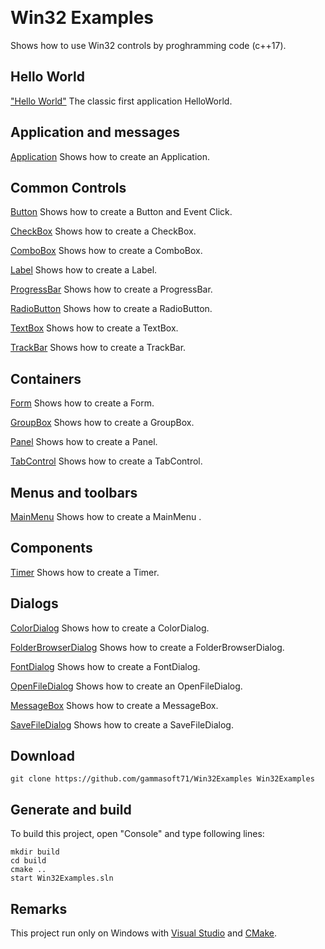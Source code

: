 ﻿﻿﻿# Win32 ExamplesShows how to use Win32 controls by proghramming code (c++17).## Hello World["Hello World"](src/HelloWorld/README.md) The classic first application HelloWorld.## Application and messages[Application](src/Application/README.md) Shows how to create an Application.## Common Controls[Button](src/Button/README.md) Shows how to create a Button and Event Click.[CheckBox](src/CheckBox/README.md) Shows how to create a CheckBox.[ComboBox](src/ComboBox/README.md) Shows how to create a ComboBox.[Label](src/Label/README.md) Shows how to create a Label.[ProgressBar](src/ProgressBar/README.md) Shows how to create a ProgressBar.[RadioButton](src/RadioButton/README.md) Shows how to create a RadioButton.[TextBox](src/TextBox/README.md) Shows how to create a TextBox.[TrackBar](src/TrackBar/README.md) Shows how to create a TrackBar.## Containers[Form](src/Form/README.md) Shows how to create a Form.[GroupBox](src/GroupBox/README.md) Shows how to create a GroupBox.[Panel](src/Panel/README.md) Shows how to create a Panel.[TabControl](src/TabControl/README.md) Shows how to create a TabControl.## Menus and toolbars[MainMenu](src/MainMenu/README.md) Shows how to create a MainMenu .## Components[Timer](src/Timer/README.md) Shows how to create a Timer.## Dialogs[ColorDialog](src/ColorDialog/README.md) Shows how to create a ColorDialog.[FolderBrowserDialog](src/FolderBrowserDialog/README.md) Shows how to create a FolderBrowserDialog.[FontDialog](src/FontDialog/README.md) Shows how to create a FontDialog.[OpenFileDialog](src/OpenFileDialog/README.md) Shows how to create an OpenFileDialog.[MessageBox](src/MessageBox/README.md) Shows how to create a MessageBox.[SaveFileDialog](src/SaveFileDialog/README.md) Shows how to create a SaveFileDialog.## Download``` shellgit clone https://github.com/gammasoft71/Win32Examples Win32Examples```## Generate and buildTo build this project, open "Console" and type following lines:``` shellmkdir buildcd buildcmake .. start Win32Examples.sln```## RemarksThis project run only on Windows with [Visual Studio](https://www.visualstudio.com) and [CMake](https://cmake.org).